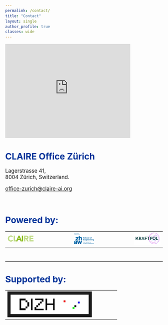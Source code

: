 ```yaml
---
permalink: /contact/
title: "Contact"
layout: single
author_profile: true
classes: wide
---
```


<iframe src="https://www.google.com/maps/embed?pb=!1m14!1m8!1m3!1d5403.517795705794!2d8.532816!3d47.377624!3m2!1i1024!2i768!4f13.1!3m3!1m2!1s0x47900a0ff1bc3c4d%3A0x1425669a81f6ba4a!2sLagerstrasse%2041%2C%208004%20Z%C3%BCrich%2C%20Switzerland!5e0!3m2!1sen!2snl!4v1700826974001!5m2!1sen!2snl" width="400" height="300" style="border:0;" allowfullscreen="" loading="lazy" referrerpolicy="no-referrer-when-downgrade"></iframe>

<br>

<h1 style="color:#003399;">CLAIRE Office Zürich</h1>
<p style="text-align:left;font-size:120%;">Lagerstrasse 41,<br>
8004 Zürich, Switzerland.</p>

<p style="text-align:left;font-size:120%;"><a href="mailto:office-zurich@claire-ai.org">office-zurich@claire-ai.org</a></p>

<br>

<h1 style="color:#003399;">Powered by:</h1>
<table style="width:100%">
<tr>
 <td class="bottom" align="left">
  <a href="https://claire-ai.ch/"><img src="/assets/images/logos/logo_Claire.jpg" alt="CLAIRE" width="200"></a>
</td>
<td><div class="horizontalgap" style="width:100px"></div> </td>
<td class="bottom" align="center">
  <a href="https://www.zhaw.ch/en/engineering/institutes-centres/cai/responsible-ai-innovation-group/"><img src="/assets/images/logos/logo_ZHAW_CAI.png" alt="ZHAW Centre for Artificial Intelligence" width="150"></a>
 </td>
<td><div class="horizontalgap" style="width:100px"></div> </td>
<td class="bottom" align="center">
  <a href="https://www.kraftpol.ch"><img src="/assets/images/logos/logo_KRAFTPOL.png" alt="Kraftpol" width="200"></a>
 </td>

 </tr>
</table>

<br>
<hr>

<h1 style="color:#003399;">Supported by:</h1>
<table style="width:100%">
<tr>
 <td class="middle" align="center">
  <a href="https://dizh.ch"><img src="/assets/images/logos/logo_DIZH.jpg" alt="DIZH Initiative" width="250" border="10" /></a>
</td>
<td><div class="horizontalgap" style="width:60px"></div> </td>
<!--<td class="middle" align="center">
  <a href="https://www.zhaw.ch/en/focus-topics/zhaw-digital/"><img src="/assets/images/logos/logo_ZHAW.png" alt="ZHAW Digital" width="80" border="10" /></a>
 </td>-->
 </tr>
</table>

<br>